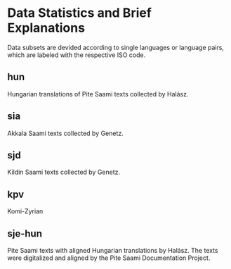 # Data Statistics and Brief Explanations

Data subsets are devided according to single languages or language pairs, which are labeled with the respective ISO code.

## hun

Hungarian translations of Pite Saami texts collected by Halász.

## sia

Akkala Saami texts collected by Genetz.

## sjd

Kildin Saami texts collected by Genetz.

## kpv

Komi-Zyrian

## sje-hun

Pite Saami texts with aligned Hungarian translations by Halász. The texts were digitalized and aligned by the Pite Saami Documentation Project. 

